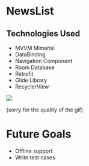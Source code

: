 # NewsList
## Technologies Used
                
+ MVVM Mimarisi
+ DataBinding
+ Navigation Component
+ Room Database
+ Retrofit
+ Glide Library
+ RecyclerView


![](https://github.com/hamzacanbaz/NewsList/blob/master/gif/ezgif-3-41601f80981a.gif)

(sorry for the quality of the gif)

# Future Goals
+ Offline support
+ Write test cases

